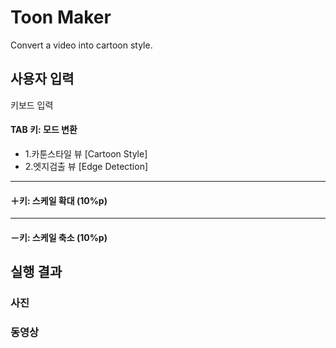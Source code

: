 # Toon Maker
Convert a video into cartoon style.

## 사용자 입력

키보드 입력

#### TAB 키: 모드 변환
- 1.카툰스타일 뷰 [Cartoon Style]
- 2.엣지검출 뷰 [Edge Detection]
---
#### ＋키: 스케일 확대 (10%p)
---
#### －키: 스케일 축소 (10%p)

## 실행 결과

### 사진

### 동영상